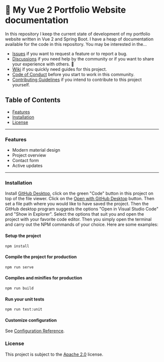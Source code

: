 # 🚀 My Vue 2 Portfolio Website documentation
In this repository I keep the current state of development of my portfolio website written in Vue 2 and Spring Boot.
I have a heap of documentation available for the code in this repository. You may be interested in the...

* [Issues](https://github.com/nicokempe/Portfolio/issues) if you want to request a feature or to report a bug.
* [Discussions](https://github.com/nicokempe/Portfolio/discussions) if you need help by the community or if you want to share your experience with others. 💓
* [Wiki](https://github.com/nicokempe/Portfolio/wiki) if you quickly need guides for this project.
* [Code of Conduct](https://github.com/nicokempe/Portfolio/blob/feature/vue-installation/docs/code_of_conduct.md) before you start to work in this community.
* [Contributing Guidelines](https://github.com/nicokempe/Portfolio/blob/feature/vue-installation/docs/contributing.md) if you intend to contribute to this project yourself. 

## Table of Contents
- [Features](#features)
- [Installation](#installation)
- [License](#license)

---

### Features
- Modern material design
- Project overview
- Contact form
- Active updates

---

### Installation
Install [GitHub Desktop](https://desktop.github.com/), click on the green "Code" button in this project on top of the file viewer. Click on the [Open with GitHub Desktop](x-github-client://openRepo/https://github.com/nicokempe/Portfolio) button. Then set a file path where you would like to have saved the project. Then the GitHub desktop program suggests the options "Open in Visual Studio Code" and "Show in Explorer". Select the options that suit you and open the project with your favorite code editor. Then you simply open the terminal and carry out the NPM commands of your choice. Here are some examples:

#### Setup the project
```
npm install
```

#### Compile the project for production
```
npm run serve
```

#### Compiles and minifies for production
```
npm run build
```

#### Run your unit tests
```
npm run test:unit
```

#### Customize configuration
See [Configuration Reference](https://cli.vuejs.org/config/).

### License
This project is subject to the [Apache 2.0](https://github.com/nicokempe/Portfolio/blob/main/LICENSE) license. 
